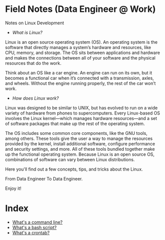 # Field Notes (Data Engineer @ Work)
Notes on Linux Development

- _What is Linux?_ 

Linux is an open source operating system (OS). An operating system is the software that directly manages a system’s hardware and resources, like CPU, memory, and storage. The OS sits between applications and hardware and makes the connections between all of your software and the physical resources that do the work.

Think about an OS like a car engine. An engine can run on its own, but it becomes a functional car when it’s connected with a transmission, axles, and wheels. Without the engine running properly, the rest of the car won’t work.

- _How does Linux work?_ 

Linux was designed to be similar to UNIX, but has evolved to run on a wide variety of hardware from phones to supercomputers. Every Linux-based OS involves the Linux kernel—which manages hardware resources—and a set of software packages that make up the rest of the operating system.

The OS includes some common core components, like the GNU tools, among others. These tools give the user a way to manage the resources provided by the kernel, install additional software, configure performance and security settings, and more. All of these tools bundled together make up the functional operating system. Because Linux is an open source OS, combinations of software can vary between Linux distributions.

Here you'll find out a few concepts, tips, and tricks about the Linux.

From Data Engineer To Data Engineer.

Enjoy it!

# Index

- [What's a command line?]()
- [What's a bash script?]()
- [What's a crontab?]()
